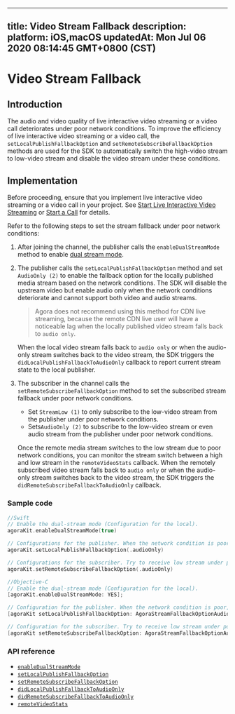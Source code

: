
---
title: Video Stream Fallback
description: 
platform: iOS,macOS
updatedAt: Mon Jul 06 2020 08:14:45 GMT+0800 (CST)
---
# Video Stream Fallback
## Introduction

The audio and video quality of live interactive video streaming or a video call deteriorates under poor network conditions. To improve the efficiency of live interactive video streaming or a video call, the `setLocalPublishFallbackOption` and `setRemoteSubscribeFallbackOption` methods are used for the SDK to automatically switch the high-video stream to low-video stream and disable the video stream under these conditions.


## Implementation

Before proceeding, ensure that you implement live interactive video streaming or a video call in your project. See [Start Live Interactive Video Streaming](../../en/Video/start_live_ios.md) or [Start a Call](../../en/Video/start_call_ios.md) for details.

Refer to the following steps to set the stream fallback under poor network conditions:

1. After joining the channel, the publisher calls the `enableDualStreamMode` method to enable [dual stream mode](https://docs.agora.io/en/Agora%20Platform/terms?platform=All%20Platforms#a-name-dualadual-stream-mode).
2. The publisher calls the `setLocalPublishFallbackOption` method and set `AudioOnly (2)` to enable the fallback option for the locally published media stream based on the network conditions. The SDK will disable the upstream video but enable audio only when the network conditions deteriorate and cannot support both video and audio streams.
	> Agora does not recommend using this method for CDN live streaming, because the remote CDN live user will have a noticeable lag when the locally published video stream falls back to `audio only`.
	
	When the local video stream falls back to `audio only` or when the audio-only stream switches back to the video stream, the SDK triggers the `didLocalPublishFallbackToAudioOnly` callback to report current stream state to the local publisher.
3. The subscriber in the channel calls the `setRemoteSubscribeFallbackOption` method to set the subscribed stream fallback under poor network conditions.
	- Set `StreamLow (1)` to only subscribe to the low-video stream from the publisher under poor network conditions.
	- Sets`AudioOnly (2)` to subscribe to the low-video stream or even audio stream from the publisher under poor network conditions.
	
	Once the remote media stream switches to the low stream due to poor network conditions, you can monitor the stream switch between a high and low stream in the `remoteVideoStats` callback. When the remotely subscribed video stream falls back to `audio only` or when the audio-only stream switches back to the video stream, the SDK triggers the `didRemoteSubscribeFallbackToAudioOnly` callback. 


### Sample code

```swift
//Swift
// Enable the dual-stream mode (Configuration for the local).
agoraKit.enableDualStreamMode(true)

// Configurations for the publisher. When the network condition is poor, send audio stream only. 
agoraKit.setLocalPublishFallbackOption(.audioOnly)

// Configurations for the subscriber. Try to receive low stream under poor network conditions. When the current network conditions are not sufficient for video streams, receive audio stream only. 
agoraKit.setRemoteSubscribeFallbackOption(.audioOnly)
```

```objective-c
//Objective-C
// Enable the dual-stream mode (Configuration for the local).
[agoraKit.enableDualStreamMode: YES];

// Configuration for the publisher. When the network condition is poor, send audio stream only. 
[agoraKit setLocalPublishFallbackOption: AgoraStreamFallbackOptionAudioOnly];

// Configuration for the subscriber. Try to receive low stream under poor network conditions. When the current network conditions are not sufficient for video streams, receive audio stream only. 
[agoraKit setRemoteSubscribeFallbackOption: AgoraStreamFallbackOptionAudioOnly];
```

### API reference

- [`enableDualStreamMode`](https://docs.agora.io/en/Video/API%20Reference/oc/Classes/AgoraRtcEngineKit.html#//api/name/enableDualStreamMode:)
- [`setLocalPublishFallbackOption`](https://docs.agora.io/en/Video/API%20Reference/oc/Classes/AgoraRtcEngineKit.html#//api/name/setLocalPublishFallbackOption:)
- [`setRemoteSubscribeFallbackOption`](https://docs.agora.io/en/Video/API%20Reference/oc/Classes/AgoraRtcEngineKit.html#//api/name/setRemoteSubscribeFallbackOption:)
- [`didLocalPublishFallbackToAudioOnly`](https://docs.agora.io/en/Video/API%20Reference/oc/Protocols/AgoraRtcEngineDelegate.html#//api/name/rtcEngine:didLocalPublishFallbackToAudioOnly:)
- [`didRemoteSubscribeFallbackToAudioOnly`](https://docs.agora.io/en/Video/API%20Reference/oc/Protocols/AgoraRtcEngineDelegate.html#//api/name/rtcEngine:didRemoteSubscribeFallbackToAudioOnly:byUid:)
- [`remoteVideoStats`](https://docs.agora.io/en/Video/API%20Reference/oc/Protocols/AgoraRtcEngineDelegate.html#//api/name/rtcEngine:remoteVideoStats:)

